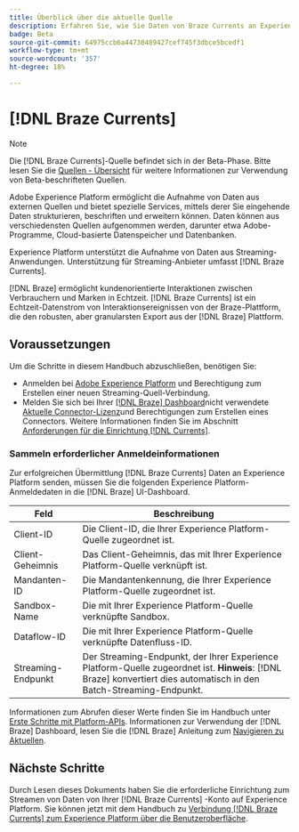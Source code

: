 ```yaml
---
title: Überblick über die aktuelle Quelle
description: Erfahren Sie, wie Sie Daten von Braze Currents an Experience Platform streamen.
badge: Beta
source-git-commit: 64975ccb6a44730489427cef745f3dbce5bcedf1
workflow-type: tm+mt
source-wordcount: '357'
ht-degree: 18%

---
```


# [!DNL Braze Currents]

>[!NOTE]
>
>Die [!DNL Braze Currents]-Quelle befindet sich in der Beta-Phase. Bitte lesen Sie die [Quellen - Übersicht](../../home.md#terms-and-conditions) für weitere Informationen zur Verwendung von Beta-beschrifteten Quellen.

Adobe Experience Platform ermöglicht die Aufnahme von Daten aus externen Quellen und bietet spezielle Services, mittels derer Sie eingehende Daten strukturieren, beschriften und erweitern können. Daten können aus verschiedensten Quellen aufgenommen werden, darunter etwa Adobe-Programme, Cloud-basierte Datenspeicher und Datenbanken.

Experience Platform unterstützt die Aufnahme von Daten aus Streaming-Anwendungen. Unterstützung für Streaming-Anbieter umfasst [!DNL Braze Currents].

[!DNL Braze] ermöglicht kundenorientierte Interaktionen zwischen Verbrauchern und Marken in Echtzeit. [!DNL Braze Currents] ist ein Echtzeit-Datenstrom von Interaktionsereignissen von der Braze-Plattform, die den robusten, aber granularsten Export aus der [!DNL Braze] Plattform.

## Voraussetzungen

Um die Schritte in diesem Handbuch abzuschließen, benötigen Sie:

* Anmelden bei [Adobe Experience Platform](https://platform.adobe.com) und Berechtigung zum Erstellen einer neuen Streaming-Quell-Verbindung.
* Melden Sie sich bei Ihrer [[!DNL Braze] Dashboard](https://dashboard.braze.com/sign_in)nicht verwendete [Aktuelle Connector-Lizenz](https://www.braze.com/docs/user_guide/data_and_analytics/braze_currents)und Berechtigungen zum Erstellen eines Connectors. Weitere Informationen finden Sie im Abschnitt [Anforderungen für die Einrichtung [!DNL Currents]](https://www.braze.com/docs/user_guide/data_and_analytics/braze_currents/setting_up_currents/#requirements).

### Sammeln erforderlicher Anmeldeinformationen

Zur erfolgreichen Übermittlung [!DNL Braze Currents] Daten an Experience Platform senden, müssen Sie die folgenden Experience Platform-Anmeldedaten in die [!DNL Braze] UI-Dashboard.

| Feld | Beschreibung |
| --- | --- |
| Client-ID | Die Client-ID, die Ihrer Experience Platform-Quelle zugeordnet ist. |
| Client-Geheimnis | Das Client-Geheimnis, das mit Ihrer Experience Platform-Quelle verknüpft ist. |
| Mandanten-ID | Die Mandantenkennung, die Ihrer Experience Platform-Quelle zugeordnet ist. |
| Sandbox-Name | Die mit Ihrer Experience Platform-Quelle verknüpfte Sandbox. |
| Dataflow-ID | Die mit Ihrer Experience Platform-Quelle verknüpfte Datenfluss-ID. |
| Streaming-Endpunkt | Der Streaming-Endpunkt, der Ihrer Experience Platform-Quelle zugeordnet ist. **Hinweis**: [!DNL Braze] konvertiert dies automatisch in den Batch-Streaming-Endpunkt. |

Informationen zum Abrufen dieser Werte finden Sie im Handbuch unter [Erste Schritte mit Platform-APIs](../../../landing/api-authentication.md). Informationen zur Verwendung der [!DNL Braze] Dashboard, lesen Sie die [!DNL Braze] Anleitung zum [Navigieren zu Aktuellen](https://www.braze.com/docs/user_guide/data_and_analytics/braze_currents/setting_up_currents/#step-2-navigate-to-currents).

## Nächste Schritte

Durch Lesen dieses Dokuments haben Sie die erforderliche Einrichtung zum Streamen von Daten von Ihrer [!DNL Braze Currents] -Konto auf Experience Platform. Sie können jetzt mit dem Handbuch zu [Verbindung [!DNL Braze Currents] zum Experience Platform über die Benutzeroberfläche](../../tutorials/ui/create/marketing-automation/braze.md).
